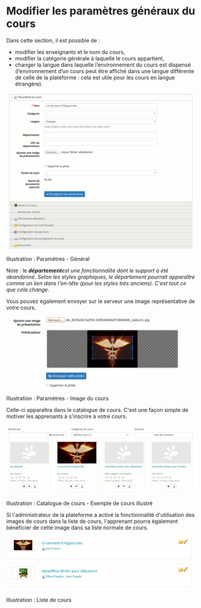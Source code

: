 # Modifier les paramètres généraux du cours

Dans cette section, il est possible de :

* modifier les enseignants et le nom du cours,
* modifier la catégorie générale à laquelle le cours appartient,
* changer la langue dans laquelle l’environnement du cours est dispensé \(l’environnement d’un cours peut être affiché dans une langue différente de celle de la plateforme : cela est utile pour les cours en langue étrangère\).

![](../../.gitbook/assets/image260%20%281%29.png)

Illustration : Paramètres - Général

Note : le _**département**est une fonctionnalité dont le support a été abandonné. Selon les styles graphiques, le département pourrait apparaître comme un lien dans l'en-tête \(pour les styles très anciens\). C'est tout ce que cela change._

Vous pouvez également envoyer sur le serveur une image représentative de votre cours.

![](../../.gitbook/assets/image261%20%281%29.png)

Illustration : Paramètres - Image du cours

Celle-ci apparaîtra dans le catalogue de cours. C'est une façon simple de motiver les apprenants à s'inscrire à votre cours.

![](../../.gitbook/assets/image262%20%281%29.png)

Illustration : Catalogue de cours - Exemple de cours illustré

Si l'administrateur de la plateforme a activé la fonctionnalité d'utilisation des images de cours dans la liste de cours, l'apprenant pourra également bénéficier de cette image dans sa liste normale de cours.

![](../../.gitbook/assets/image263%20%281%29.png)

Illustration : Liste de cours

